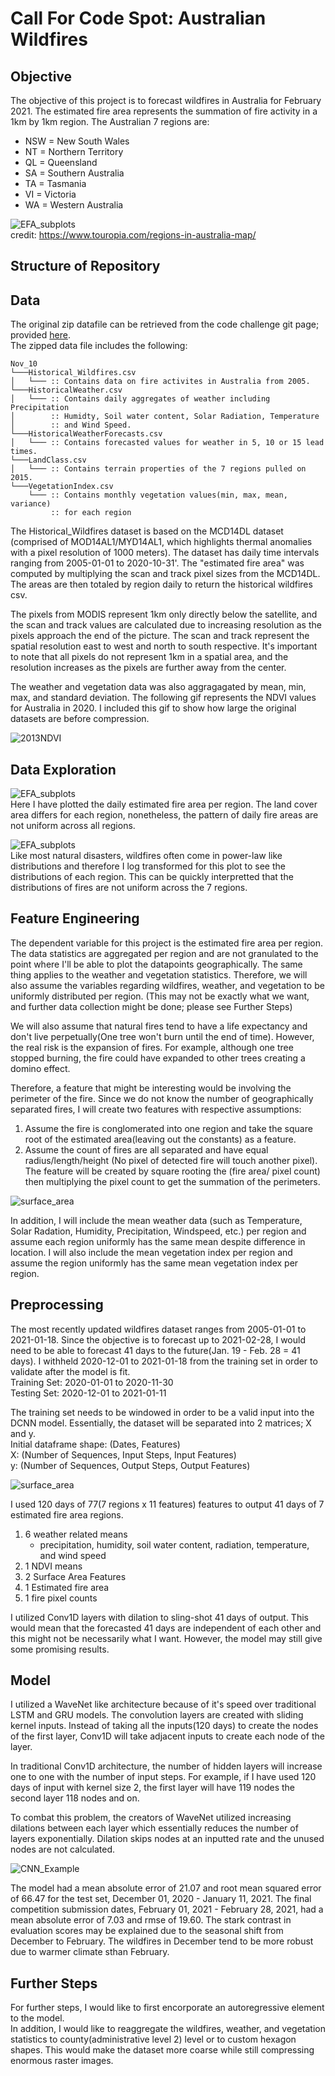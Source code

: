 # Call For Code Spot: Australian Wildfires

## Objective
The objective of this project is to forecast wildfires in Australia for February 2021. The estimated fire area represents the summation of fire activity in a 1km by 1km region. The Australian 7 regions are:
- NSW = New South Wales
- NT = Northern Territory
- QL = Queensland
- SA = Southern Australia
- TA = Tasmania
- VI = Victoria
- WA = Western Australia

![EFA_subplots](images/australia.png) <br>
credit: https://www.touropia.com/regions-in-australia-map/

## Structure of Repository


## Data
The original zip datafile can be retrieved from the code challenge git page; provided [here](https://github.com/Call-for-Code/Spot-Challenge-Wildfires). <br>
The zipped data file includes the following:

```
Nov_10
└───Historical_Wildfires.csv
│   └─── :: Contains data on fire activites in Australia from 2005.
└───HistoricalWeather.csv
│   └─── :: Contains daily aggregates of weather including Precipitation
│        :: Humidty, Soil water content, Solar Radiation, Temperature
│        :: and Wind Speed.
└───HistoricalWeatherForecasts.csv
│   └─── :: Contains forecasted values for weather in 5, 10 or 15 lead times.
└───LandClass.csv
│   └─── :: Contains terrain properties of the 7 regions pulled on 2015.
└───VegetationIndex.csv
    └─── :: Contains monthly vegetation values(min, max, mean, variance) 
         :: for each region
```
The Historical_Wildfires dataset is based on the MCD14DL dataset (comprised of MOD14AL1/MYD14AL1, which highlights thermal anomalies with a pixel resolution of 1000 meters). The dataset has daily time intervals ranging from 2005-01-01 to 2020-10-31'. The "estimated fire area" was computed by multiplying the scan and track pixel sizes from the MCD14DL. The areas are then totaled by region daily to return the historical wildfires csv. </br>

The pixels from MODIS represent 1km only directly below the satellite, and the scan and track values are calculated due to increasing resolution as the pixels approach the end of the picture. The scan and track represent the spatial resolution east to west and north to south respective. It's important to note that all pixels do not represent 1km in a spatial area, and the resolution increases as the pixels are further away from the center. <br>


The weather and vegetation data was also aggragagated by mean, min, max, and standard deviation. The following gif represents the NDVI values for Australia in 2020. I included this gif to show how large the original datasets are before compression.

![2013NDVI](images/Australia2013NDVI.gif)


## Data Exploration


![EFA_subplots](images/EFA_subplots.png) <br>
Here I have plotted the daily estimated fire area per region. The land cover area differs for each region, nonetheless, the pattern of daily fire areas are not uniform across all regions.


![EFA_subplots](images/EFA_distplots.png) <br>
Like most natural disasters, wildfires often come in power-law like distributions and therefore I log transformed for this plot to see the distributions of each region. This can be quickly interpretted that the distributions of fires are not uniform across the 7 regions.


## Feature Engineering

The dependent variable for this project is the estimated fire area per region. The data statistics are aggregated per region and are not granulated to the point where I'll be able to plot the datapoints geographically. The same thing applies to the weather and vegetation statistics.  Therefore, we will also assume the variables regarding wildfires, weather, and vegetation to be uniformly distributed per region. 
(This may not be exactly what we want, and further data collection might be done; please see Further Steps)

We will also assume that natural fires tend to have a life expectancy and don't live perpetually(One tree won't burn until the end of time). However, the real risk is the expansion of fires. For example, although one tree stopped burning, the fire could have expanded to other trees creating a domino effect.

Therefore, a feature that might be interesting would be involving the perimeter of the fire. Since we do not know the number of geographically separated fires, I will create two features with respective assumptions:
1. Assume the fire is conglomerated into one region and take the square root of the estimated area(leaving out the constants) as a feature.
2. Assume the count of fires are all separated and have equal radius/length/height (No pixel of detected fire will touch another pixel). The feature will be created by square rooting the (fire area/ pixel count) then multiplying the pixel count to get the summation of the perimeters.

![surface_area](images/surface_area.png)

In addition, I will include the mean weather data (such as Temperature, Solar Radation, Humidity, Precipitation, Windspeed, etc.) per region and assume each region uniformly has the same mean despite difference in location. I will also include the mean vegetation index per region and assume the region uniformly has the same mean vegetation index per region.


## Preprocessing 
The most recently updated wildfires dataset ranges from 2005-01-01 to 2021-01-18. Since the objective is to forecast up to 2021-02-28, I would need to be able to forecast 41 days to the future(Jan. 19 - Feb. 28 = 41 days). I withheld 2020-12-01 to 2021-01-18 from the training set in order to validate after the model is fit.<br>
Training Set: 2020-01-01 to 2020-11-30 <br>
Testing Set: 2020-12-01 to 2021-01-11 <br>

The training set needs to be windowed in order to be a valid input into the DCNN model. Essentially, the dataset will be separated into 2 matrices; X and y. <br>
Initial dataframe shape: (Dates, Features) <br>
X: (Number of Sequences, Input Steps, Input Features) <br>
y: (Number of Sequences, Output Steps, Output Features) <br>


![surface_area](images/windowing.png)

I used 120 days of 77(7 regions x 11 features) features to output 41 days of 7 estimated fire area regions. <br>
1. 6 weather related means
    - precipitation, humidity, soil water content, radiation, temperature, and wind speed
2. 1 NDVI means
3. 2 Surface Area Features
4. 1 Estimated fire area
5. 1 fire pixel counts

I utilized Conv1D layers with dilation to sling-shot 41 days of output. This would mean that the forecasted 41 days are independent of each other and this might not be necessarily what I want. However, the model may still give some promising results.

## Model


I utilized a WaveNet like architecture because of it's speed over traditional LSTM and GRU models. The convolution layers are created with sliding kernel inputs. Instead of taking all the inputs(120 days) to create the nodes of the first layer, Conv1D will take adjacent inputs to create each node of the layer. 

In traditional Conv1D architecture, the number of hidden layers will increase one to one with the number of input steps. For example, if I have used 120 days of input with kernel size 2, the first layer will have 119 nodes the second layer 118 nodes and on. 

To combat this problem, the creators of WaveNet utilized increasing dilations between each layer which essentially reduces the number of layers exponentially. Dilation skips nodes at an inputted rate and the unused nodes are not calculated. 

![CNN_Example](images/dcnn_example.png)

The model had a mean absolute error of 21.07 and root mean squared error of 66.47 for the test set, December 01, 2020 - January 11, 2021. The final competition submission dates, February 01, 2021 - February 28, 2021, had a mean absolute error of 7.03 and rmse of 19.60. The stark contrast in evaluation scores may be explained due to the seasonal shift from December to February. The wildfires in December tend to be more robust due to warmer climate sthan February.


## Further Steps
For further steps, I would like to first encorporate an autoregressive element to the model. <br>
In addition, I would like to reaggregate the wildfires, weather, and vegetation statistics to county(administrative level 2) level or to custom hexagon shapes. This would make the dataset more coarse while still compressing enormous raster images.

